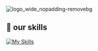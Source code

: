 ![logo_wide_nopadding-removebg](https://github.com/LABO-M/.github/assets/83319786/0835ee61-b315-449e-a50f-7a6534b482a8)


## 🌱 our skills
[![My Skills](https://skillicons.dev/icons?i=py,r,vim,vscode,github,git,linux,docker&theme=light)](https://skillicons.dev)
<!--

**Here are some ideas to get you started:**

🙋‍♀️ A short introduction - what is your organization all about?
🌈 Contribution guidelines - how can the community get involved?
👩‍💻 Useful resources - where can the community find your docs? Is there anything else the community should know?
🍿 Fun facts - what does your team eat for breakfast?
🧙 Remember, you can do mighty things with the power of [Markdown](https://docs.github.com/github/writing-on-github/getting-started-with-writing-and-formatting-on-github/basic-writing-and-formatting-syntax)
-->
